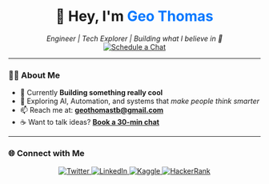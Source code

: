 <h1 align="center">👋 Hey, I'm <span style="color:#0078ff;">Geo Thomas</span></h1>

<p align="center">
  <i>Engineer | Tech Explorer | Building what I believe in 🚀</i><br>
  <a href="https://calendly.com/geothomastb/30min" target="_blank">
    <img src="https://img.shields.io/badge/Schedule%20a%20Chat-Calendly-blue?style=for-the-badge&logo=google-calendar&logoColor=white" alt="Schedule a Chat">
  </a>
</p>

---

### 👨‍💻 About Me

- 🔭 Currently **Building something really cool**
- 🌱 Exploring AI, Automation, and systems that *make people think smarter*
- 📫 Reach me at: **geothomastb@gmail.com**
- ☕ Want to talk ideas? [**Book a 30-min chat**](https://calendly.com/geothomastb/30min)

---

### 🌐 Connect with Me

<p align="center">
  <a href="https://twitter.com/ggeothomas" target="_blank">
    <img src="https://img.shields.io/badge/Twitter-1DA1F2?logo=twitter&logoColor=white&style=for-the-badge" alt="Twitter"/>
  </a>
  <a href="https://linkedin.com/in/geo-thomas-1b1118138" target="_blank">
    <img src="https://img.shields.io/badge/LinkedIn-0077B5?logo=linkedin&logoColor=white&style=for-the-badge" alt="LinkedIn"/>
  </a>
  <a href="https://kaggle.com/geothomas" target="_blank">
    <img src="https://img.shields.io/badge/Kaggle-20BEFF?logo=kaggle&logoColor=white&style=for-the-badge" alt="Kaggle"/>
  </a>
  <a href="https://www.hackerrank.com/geo_thomas" target="_blank">
    <img src="https://img.shields.io/badge/HackerRank-2EC866?logo=hackerrank&logoColor=white&style=for-the-badge" alt="HackerRank"/>
  </a>
</p>

